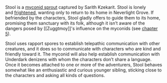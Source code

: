 Stool is a [myconid sprout](https://www.dndbeyond.com/monsters/17181-myconid-sprout) captured by Sarith Kzekarit. Stool is lonely and [frightened](https://www.dndbeyond.com/sources/dnd/free-rules/rules-glossary#FrightenedCondition), wanting only to return to its home in Neverlight Grove. If befriended by the characters, Stool gladly offers to guide them to its home, promising them sanctuary with its folk, although it isn’t aware of the dangers posed by [[Zuggtmoy]]'s influence on the myconids (see [chapter 5](https://www.dndbeyond.com/compendium/adventures/oota/neverlight-grove)).

Stool uses rapport spores to establish telepathic communication with other creatures, and it does so to communicate with characters who are kind and friendly toward it. The myconid will also help establish communication with Underdark denizens with whom the characters don’t share a language. Once it becomes attached to one or more of the adventurers, Stool behaves somewhat like an enthusiastic and curious younger sibling, sticking close to the characters and asking all kinds of questions.